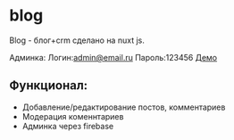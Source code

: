 # blog

Blog - блог+crm  сделано на nuxt js.

Админка:
Логин:admin@email.ru
Пароль:123456
[Демо](https://blog-on-nuxt.netlify.app)

## Функционал:

* Добавление/редактирование постов, комментариев 
* Модерация коменнтариев 
* Админка через firebase
